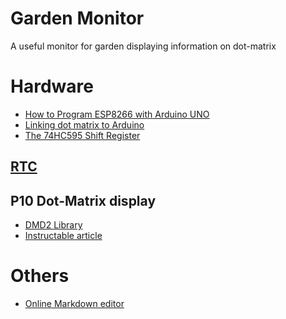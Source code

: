 ﻿
# Garden Monitor
A useful monitor for garden displaying information on dot-matrix

# Hardware

 * [How to Program ESP8266 with Arduino UNO](https://www.hackster.io/harshmangukiya/how-to-program-esp8266-with-arduino-uno-efb05f)
 * [Linking dot matrix to Arduino](https://maker.pro/projects/arduino/arduino-led-matrix-controlled-android-app-greenpaks-i2c)
 * [The 74HC595 Shift Register](https://learn.adafruit.com/adafruit-arduino-lesson-4-eight-leds/the-74hc595-shift-register)
## [RTC](https://www.makeuseof.com/tag/how-and-why-to-add-a-real-time-clock-to-arduino/)
## P10 Dot-Matrix display
 * [DMD2 Library](https://github.com/freetronics/DMD2)
 * [Instructable article](http://www.instructables.com/id/Display-Text-at-P10-LED-Display-Using-Arduino/)
# Others
 * [Online Markdown editor](https://stackedit.io)
